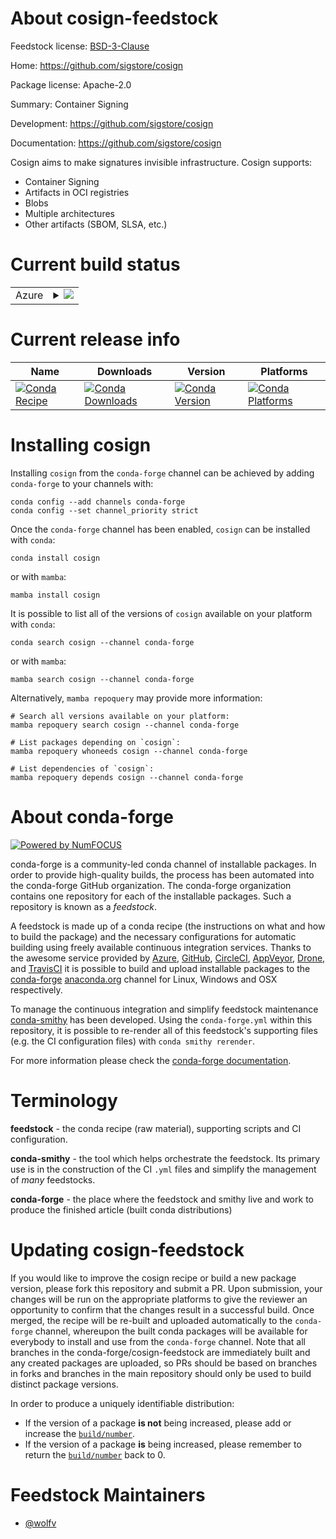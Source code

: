 About cosign-feedstock
======================

Feedstock license: [BSD-3-Clause](https://github.com/conda-forge/cosign-feedstock/blob/main/LICENSE.txt)

Home: https://github.com/sigstore/cosign

Package license: Apache-2.0

Summary: Container Signing

Development: https://github.com/sigstore/cosign

Documentation: https://github.com/sigstore/cosign

Cosign aims to make signatures invisible infrastructure. 
Cosign supports:
- Container Signing
- Artifacts in OCI registries
- Blobs
- Multiple architectures
- Other artifacts (SBOM, SLSA, etc.)

Current build status
====================


<table>
    
  <tr>
    <td>Azure</td>
    <td>
      <details>
        <summary>
          <a href="https://dev.azure.com/conda-forge/feedstock-builds/_build/latest?definitionId=25939&branchName=main">
            <img src="https://dev.azure.com/conda-forge/feedstock-builds/_apis/build/status/cosign-feedstock?branchName=main">
          </a>
        </summary>
        <table>
          <thead><tr><th>Variant</th><th>Status</th></tr></thead>
          <tbody><tr>
              <td>linux_64</td>
              <td>
                <a href="https://dev.azure.com/conda-forge/feedstock-builds/_build/latest?definitionId=25939&branchName=main">
                  <img src="https://dev.azure.com/conda-forge/feedstock-builds/_apis/build/status/cosign-feedstock?branchName=main&jobName=linux&configuration=linux%20linux_64_" alt="variant">
                </a>
              </td>
            </tr><tr>
              <td>osx_64</td>
              <td>
                <a href="https://dev.azure.com/conda-forge/feedstock-builds/_build/latest?definitionId=25939&branchName=main">
                  <img src="https://dev.azure.com/conda-forge/feedstock-builds/_apis/build/status/cosign-feedstock?branchName=main&jobName=osx&configuration=osx%20osx_64_" alt="variant">
                </a>
              </td>
            </tr><tr>
              <td>win_64</td>
              <td>
                <a href="https://dev.azure.com/conda-forge/feedstock-builds/_build/latest?definitionId=25939&branchName=main">
                  <img src="https://dev.azure.com/conda-forge/feedstock-builds/_apis/build/status/cosign-feedstock?branchName=main&jobName=win&configuration=win%20win_64_" alt="variant">
                </a>
              </td>
            </tr>
          </tbody>
        </table>
      </details>
    </td>
  </tr>
</table>

Current release info
====================

| Name | Downloads | Version | Platforms |
| --- | --- | --- | --- |
| [![Conda Recipe](https://img.shields.io/badge/recipe-cosign-green.svg)](https://anaconda.org/conda-forge/cosign) | [![Conda Downloads](https://img.shields.io/conda/dn/conda-forge/cosign.svg)](https://anaconda.org/conda-forge/cosign) | [![Conda Version](https://img.shields.io/conda/vn/conda-forge/cosign.svg)](https://anaconda.org/conda-forge/cosign) | [![Conda Platforms](https://img.shields.io/conda/pn/conda-forge/cosign.svg)](https://anaconda.org/conda-forge/cosign) |

Installing cosign
=================

Installing `cosign` from the `conda-forge` channel can be achieved by adding `conda-forge` to your channels with:

```
conda config --add channels conda-forge
conda config --set channel_priority strict
```

Once the `conda-forge` channel has been enabled, `cosign` can be installed with `conda`:

```
conda install cosign
```

or with `mamba`:

```
mamba install cosign
```

It is possible to list all of the versions of `cosign` available on your platform with `conda`:

```
conda search cosign --channel conda-forge
```

or with `mamba`:

```
mamba search cosign --channel conda-forge
```

Alternatively, `mamba repoquery` may provide more information:

```
# Search all versions available on your platform:
mamba repoquery search cosign --channel conda-forge

# List packages depending on `cosign`:
mamba repoquery whoneeds cosign --channel conda-forge

# List dependencies of `cosign`:
mamba repoquery depends cosign --channel conda-forge
```


About conda-forge
=================

[![Powered by
NumFOCUS](https://img.shields.io/badge/powered%20by-NumFOCUS-orange.svg?style=flat&colorA=E1523D&colorB=007D8A)](https://numfocus.org)

conda-forge is a community-led conda channel of installable packages.
In order to provide high-quality builds, the process has been automated into the
conda-forge GitHub organization. The conda-forge organization contains one repository
for each of the installable packages. Such a repository is known as a *feedstock*.

A feedstock is made up of a conda recipe (the instructions on what and how to build
the package) and the necessary configurations for automatic building using freely
available continuous integration services. Thanks to the awesome service provided by
[Azure](https://azure.microsoft.com/en-us/services/devops/), [GitHub](https://github.com/),
[CircleCI](https://circleci.com/), [AppVeyor](https://www.appveyor.com/),
[Drone](https://cloud.drone.io/welcome), and [TravisCI](https://travis-ci.com/)
it is possible to build and upload installable packages to the
[conda-forge](https://anaconda.org/conda-forge) [anaconda.org](https://anaconda.org/)
channel for Linux, Windows and OSX respectively.

To manage the continuous integration and simplify feedstock maintenance
[conda-smithy](https://github.com/conda-forge/conda-smithy) has been developed.
Using the ``conda-forge.yml`` within this repository, it is possible to re-render all of
this feedstock's supporting files (e.g. the CI configuration files) with ``conda smithy rerender``.

For more information please check the [conda-forge documentation](https://conda-forge.org/docs/).

Terminology
===========

**feedstock** - the conda recipe (raw material), supporting scripts and CI configuration.

**conda-smithy** - the tool which helps orchestrate the feedstock.
                   Its primary use is in the construction of the CI ``.yml`` files
                   and simplify the management of *many* feedstocks.

**conda-forge** - the place where the feedstock and smithy live and work to
                  produce the finished article (built conda distributions)


Updating cosign-feedstock
=========================

If you would like to improve the cosign recipe or build a new
package version, please fork this repository and submit a PR. Upon submission,
your changes will be run on the appropriate platforms to give the reviewer an
opportunity to confirm that the changes result in a successful build. Once
merged, the recipe will be re-built and uploaded automatically to the
`conda-forge` channel, whereupon the built conda packages will be available for
everybody to install and use from the `conda-forge` channel.
Note that all branches in the conda-forge/cosign-feedstock are
immediately built and any created packages are uploaded, so PRs should be based
on branches in forks and branches in the main repository should only be used to
build distinct package versions.

In order to produce a uniquely identifiable distribution:
 * If the version of a package **is not** being increased, please add or increase
   the [``build/number``](https://docs.conda.io/projects/conda-build/en/latest/resources/define-metadata.html#build-number-and-string).
 * If the version of a package **is** being increased, please remember to return
   the [``build/number``](https://docs.conda.io/projects/conda-build/en/latest/resources/define-metadata.html#build-number-and-string)
   back to 0.

Feedstock Maintainers
=====================

* [@wolfv](https://github.com/wolfv/)

